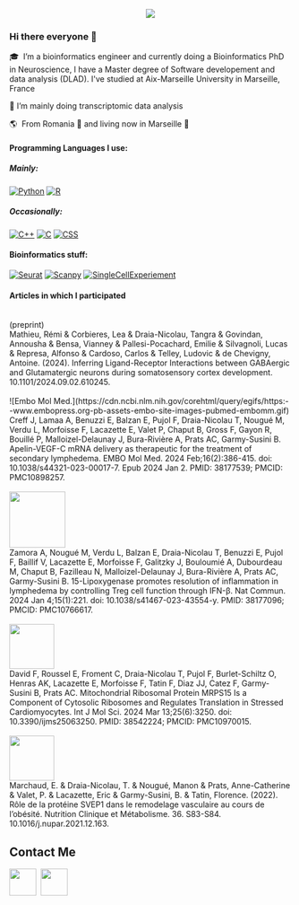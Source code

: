 <p align="center">
  <img src="https://capsule-render.vercel.app/api?type=shark&height=100&color=gradient"/>
</p>

### Hi there everyone 👋 

🎓 &nbsp;I’m a bioinformatics engineer and currently doing a Bioinformatics PhD in Neuroscience, I have a Master degree of Software developement and data analysis (DLAD). I've studied at Aix-Marseille University in Marseille, France 

🔭 I’m mainly doing transcriptomic data analysis 

🌎  &nbsp;From Romania :european_castle:  and living now in Marseille 🥖

<h4> Programming Languages I use: </h4> 

<h5> Mainly: </h5> 
<a href="#"><img alt="Python" src="https://img.shields.io/badge/Python-14354C.svg?logo=python&logoColor=white"></a>
<a href="#"><img alt="R" src="https://img.shields.io/badge/R-276DC3.svg?logo=r&logoColor=white"></a>

<h5> Occasionally: </h5> 
<a href="#"><img alt="C++" src="https://custom-icon-badges.demolab.com/badge/C++-9C033A.svg?logo=cpp2&logoColor=white"></a>
<a href="#"><img alt="C" src="https://img.shields.io/badge/C-red"></a>
<a href="#"><img alt="CSS" src="https://img.shields.io/badge/CSS-1572B6.svg?logo=css3&logoColor=white"></a>

<br>

<h4> Bioinformatics stuff: </h4> 
<a href="#"><img alt="Seurat" src="https://img.shields.io/badge/Seurat-violet"></a>
<a href="#"><img alt="Scanpy" src="https://img.shields.io/badge/Scanpy-orange"></a>
<a href="#"><img alt="SingleCellExperiement" src="https://img.shields.io/badge/SingleCellExperiment-blue"></a>

<h4> Articles in which I participated </h4> 
<br>
(preprint)
<br>
Mathieu, Rémi & Corbieres, Lea & Draia-Nicolau, Tangra & Govindan, Annousha & Bensa, Vianney & Pallesi-Pocachard, Emilie & Silvagnoli, Lucas & Represa, Alfonso & Cardoso, Carlos & Telley, Ludovic & de Chevigny, Antoine. (2024). Inferring Ligand-Receptor Interactions between GABAergic and Glutamatergic neurons during somatosensory cortex development. 10.1101/2024.09.02.610245. 
<br>
<br>
![Embo Mol Med.](https://cdn.ncbi.nlm.nih.gov/corehtml/query/egifs/https:--www.embopress.org-pb-assets-embo-site-images-pubmed-embomm.gif) 
<br>
Creff J, Lamaa A, Benuzzi E, Balzan E, Pujol F, Draia-Nicolau T, Nougué M, Verdu L, Morfoisse F, Lacazette E, Valet P, Chaput B, Gross F, Gayon R, Bouillé P, Malloizel-Delaunay J, Bura-Rivière A, Prats AC, Garmy-Susini B. Apelin-VEGF-C mRNA delivery as therapeutic for the treatment of secondary lymphedema. EMBO Mol Med. 2024 Feb;16(2):386-415. doi: 10.1038/s44321-023-00017-7. Epub 2024 Jan 2. PMID: 38177539; PMCID: PMC10898257.
<br>
<br>
<img src="https://cisweb.lancaster.ac.uk/EventsMedia/naturecommunicationsweb-637598726191877261.jpg" width="100">
<br>
Zamora A, Nougué M, Verdu L, Balzan E, Draia-Nicolau T, Benuzzi E, Pujol F, Baillif V, Lacazette E, Morfoisse F, Galitzky J, Bouloumié A, Dubourdeau M, Chaput B, Fazilleau N, Malloizel-Delaunay J, Bura-Rivière A, Prats AC, Garmy-Susini B. 15-Lipoxygenase promotes resolution of inflammation in lymphedema by controlling Treg cell function through IFN-β. Nat Commun. 2024 Jan 4;15(1):221. doi: 10.1038/s41467-023-43554-y. PMID: 38177096; PMCID: PMC10766617.
<br>
<br>
<img src="https://encrypted-tbn0.gstatic.com/images?q=tbn:ANd9GcTXQ6_BRDHK_A4QR2CVD446JeOypz5ic9eGhkRgvCeWgw&s" width="80">
<br>
David F, Roussel E, Froment C, Draia-Nicolau T, Pujol F, Burlet-Schiltz O, Henras AK, Lacazette E, Morfoisse F, Tatin F, Diaz JJ, Catez F, Garmy-Susini B, Prats AC. Mitochondrial Ribosomal Protein MRPS15 Is a Component of Cytosolic Ribosomes and Regulates Translation in Stressed Cardiomyocytes. Int J Mol Sci. 2024 Mar 13;25(6):3250. doi: 10.3390/ijms25063250. PMID: 38542224; PMCID: PMC10970015.
<br>
<br>
<img src="https://sdfestaticassets-eu-west-1.sciencedirectassets.com/prod/f624014e8238d0b70668b2e1dcc65fef7457d17f/image/elsevier-non-solus.png" width="80">
<br>
Marchaud, E. & Draia-Nicolau, T. & Nougué, Manon & Prats, Anne-Catherine & Valet, P. & Lacazette, Eric & Garmy-Susini, B. & Tatin, Florence. (2022). Rôle de la protéine SVEP1 dans le remodelage vasculaire au cours de l’obésité. Nutrition Clinique et Métabolisme. 36. S83-S84. 10.1016/j.nupar.2021.12.163. 

## Contact Me

[<img height="48" src="https://img.icons8.com/fluent/48/000000/github.png"/>](https://github.com/ondina-draia) &nbsp;[<img height="48" src="https://upload.wikimedia.org/wikipedia/commons/thumb/8/81/LinkedIn_icon.svg/108px-LinkedIn_icon.svg.png?2021"/>](https://www.linkedin.com/in/tangra-ondina-draia-nicolau-ba0a15176/) &nbsp;

<!--
**ondina-draia/ondina-draia** is a ✨ _special_ ✨ repository because its `README.md` (this file) appears on your GitHub profile.

Here are some ideas to get you started:

- 🔭 I’m currently working on ...
- 🌱 I’m currently learning ...
- 👯 I’m looking to collaborate on ...
- 🤔 I’m looking for help with ...
- 💬 Ask me about ...
- 📫 How to reach me: ...
- 😄 Pronouns: ...
- ⚡ Fun fact: ...
-->
